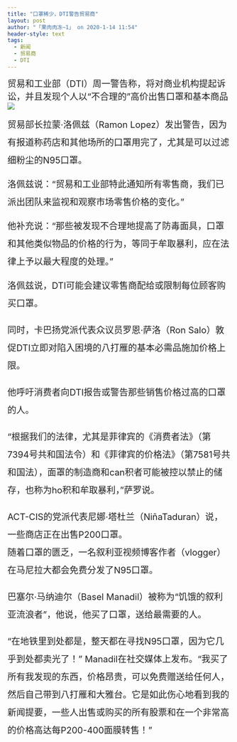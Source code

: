 ```yaml
---
title: "口罩稀少，DTI警告贸易商"
layout: post
author: "「果肉肉冻~1」 on 2020-1-14 11:54"
header-style: text
tags:
  - 新闻
  - 贸易商
  - DTI
---
```


<head></head>
<body>
 <font color="#222222"><font face="Baskerville, &amp;quot"><font style="font-size:20px">贸易和工业部（DTI）周一警告称，将对商业机构提起诉讼，并且发现个人以“不合理的”高价出售口罩和基本商品</font></font></font>
 <img src="https://www.manilatimes.net/wp-content/uploads/2020/01/face-mask-2.jpg" onload="thumbImg(this)">
 <br> 
 <p style="line-height:40px;text-indent:nullem;text-align:left"><font style="color:rgb(34, 34, 34)"><font face="Baskerville, &amp;quot"><font style="font-size:20px">贸易部长拉蒙·洛佩兹（Ramon Lopez）发出警告，因为有报道称药店和其他场所的口罩用完了，尤其是可以过滤细粉尘的N95口罩。</font></font></font></p>
 <p style="line-height:40px;text-indent:nullem;text-align:left"><font style="color:rgb(34, 34, 34)"><font face="Baskerville, &amp;quot"><font style="font-size:20px">洛佩兹说：“贸易和工业部特此通知所有零售商，我们已派出团队来监视和观察市场零售价格的变化。”</font></font></font></p>
 <p style="line-height:40px;text-indent:nullem;text-align:left"><font style="color:rgb(34, 34, 34)"><font face="Baskerville, &amp;quot"><font style="font-size:20px">他补充说：“那些被发现不合理地提高了防毒面具，口罩和其他类似物品的价格的行为，等同于牟取暴利，应在法律上予以最大程度的处理。”</font></font></font></p>
 <p style="line-height:40px;text-indent:nullem;text-align:left"><font style="color:rgb(34, 34, 34)"><font face="Baskerville, &amp;quot"><font style="font-size:20px">洛佩兹说，DTI可能会建议零售商配给或限制每位顾客购买口罩。</font></font></font></p>
 <font style="color:rgb(34, 34, 34)"><font face="Baskerville, &amp;quot"><font style="font-size:20px"><p style="line-height:40px;text-indent:nullem;text-align:left">同时，卡巴扬党派代表众议员罗恩·萨洛（Ron Salo）敦促DTI立即对陷入困境的八打雁的基本必需品施加价格上限。</p><p style="line-height:40px;text-indent:nullem;text-align:left">他呼吁消费者向DTI报告或警告那些销售价格过高的口罩的人。</p><p style="line-height:40px;text-indent:nullem;text-align:left">“根据我们的法律，尤其是菲律宾的《消费者法》（第7394号共和国法令）和《菲律宾的价格法》（第7581号共和国法），面罩的制造商和can积者可能被控以禁止的储存，也称为ho积和牟取暴利，”萨罗说。</p><p style="line-height:40px;text-indent:nullem;text-align:left">ACT-CIS的党派代表尼娜·塔杜兰（NiñaTaduran）说，一些商店正在出售P200口罩。<br> 随着口罩的匮乏，一名叙利亚视频博客作者（vlogger）在马尼拉大都会免费分发了N95口罩。</p><p style="line-height:40px;text-indent:nullem;text-align:left">巴塞尔·马纳迪尔（Basel Manadil）被称为“饥饿的叙利亚流浪者”，他说，他买了口罩，送给最需要的人。</p><p style="line-height:40px;text-indent:nullem;text-align:left">“在地铁里到处都是，整天都在寻找N95口罩，因为它几乎到处都卖光了！” Manadil在社交媒体上发布。“我买了所有我发现的东西，价格昂贵，可以免费赠送给任何人，然后自己带到八打雁和大雅台。它是如此伤心地看到我的新闻提要，一些人出售或购买的所有股票和在一个非常高的价格高达每P200-400面膜转售！”</p><br> <br> </font></font></font>
 <br> 
 <br> 
 <br> 
 <br> 
 <br>
</body>


